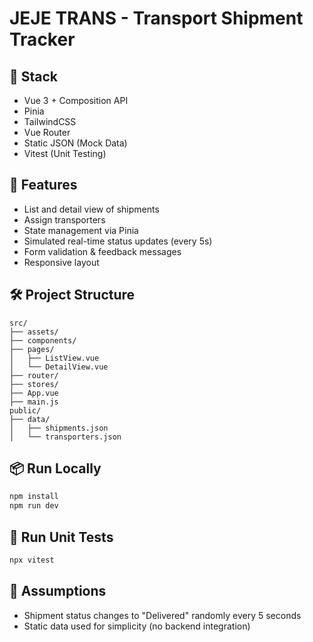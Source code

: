 # JEJE TRANS - Transport Shipment Tracker

## 🔧 Stack

- Vue 3 + Composition API
- Pinia
- TailwindCSS
- Vue Router
- Static JSON (Mock Data)
- Vitest (Unit Testing)

## 🚀 Features

- List and detail view of shipments
- Assign transporters
- State management via Pinia
- Simulated real-time status updates (every 5s)
- Form validation & feedback messages
- Responsive layout

## 🛠️ Project Structure

```
src/
├── assets/
├── components/
├── pages/
│   ├── ListView.vue
│   └── DetailView.vue
├── router/
├── stores/
├── App.vue
├── main.js
public/
├── data/
│   ├── shipments.json
│   └── transporters.json
```

## 📦 Run Locally

```bash
npm install
npm run dev
```

## 🧪 Run Unit Tests

```bash
npx vitest
```

## 📄 Assumptions

- Shipment status changes to "Delivered" randomly every 5 seconds
- Static data used for simplicity (no backend integration)
